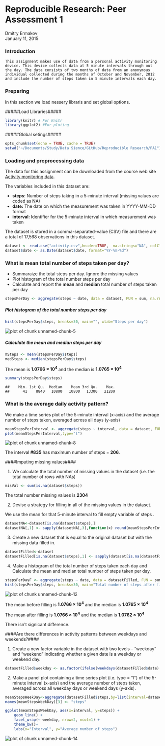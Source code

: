 # Reproducible Research: Peer Assessment 1
Dmitry Ermakov  
January 11, 2015  
### Introduction ###
    This assignment makes use of data from a personal activity monitoring device. This device collects data at 5 minute intervals through out the day. The data consists of two months of data from an anonymous individual collected during the months of October and November, 2012 and include the number of steps taken in 5 minute intervals each day.

### Preparing ###
In this section we load nessery libraris and set global options.

#####Load Libraries#####

```r
library(knitr) # For Knitr
library(ggplot2) #For ploting
```

#####Global setings#####

```r
opts_chunk$set(echo = TRUE, cache = TRUE)
setwd("~/Documents/Study/Data Sience/GitHub/Reproducible Research/PA1")
```

### Loading and preprocessing data ###

The data for this assignment can be downloaded from the course web site [Activity monitoring data](https://d396qusza40orc.cloudfront.net/repdata%2Fdata%2Factivity.zip).

The variables included in this dataset are:

- __steps:__ Number of steps taking in a 5-minute interval (missing values are coded as NA)
- __date:__ The date on which the measurement was taken in YYYY-MM-DD format
- __interval:__ Identifier for the 5-minute interval in which measurement was taken
    
The dataset is stored in a comma-separated-value (CSV) file and there are a total of 17,568 observations in this dataset.


```r
dataset <- read.csv("activity.csv",header=TRUE,  na.strings="NA", colClasses=c("numeric", "character", "numeric"))
dataset$date <- as.Date(dataset$date, format="%Y-%m-%d")
```

### What is mean total number of steps taken per day? ###

- Summaraize the total steps per day. Ignore the missing values
- Plot histogram of the total number steps per day
- Calculate and report the **mean** and **median** total number of steps taken per day


```r
stepsPerDay <- aggregate(steps ~ date, data = dataset, FUN = sum, na.rm = TRUE)
```

##### Plot histogram of the total number steps per day #####

```r
hist(stepsPerDay$steps, breaks=30, main="", xlab="Steps per day")
```

![plot of chunk unnamed-chunk-5](./PA1_template_files/figure-html/unnamed-chunk-5.png) 

##### Calculate the mean and median steps per day #####

```r
mSteps <- mean(stepsPerDay$steps)
medSteps <- median(stepsPerDay$steps)
```

The mean is **1.0766 &times; 10<sup>4</sup>** and the median is **1.0765 &times; 10<sup>4</sup>**

```r
summary(stepsPerDay$steps)
```

```
##    Min. 1st Qu.  Median    Mean 3rd Qu.    Max. 
##      41    8840   10800   10800   13300   21200
```

### What is the average daily activity pattern? ###

We make a time series plot of the 5-minute interval (x-axis) and the average number of steps taken, averaged across all days (y-axis)

```r
meanStepsPerInterval <- aggregate(steps ~ interval, data = dataset, FUN = mean, na.rm = TRUE)
plot(meanStepsPerInterval,type="l")
```

![plot of chunk unnamed-chunk-8](./PA1_template_files/figure-html/unnamed-chunk-8.png) 


The interval __#835__ has maximum number of steps = **206**.


####Imputing missing values####

1. We calculate the total number of missing values in the dataset (i.e. the total number of rows with NAs)


```r
misVal <- sum(is.na(dataset$steps))
```
The total number missing values is **2304**

2. Devise a strategy for filling in all of the missing values in the dataset.

We use the mean for that 5-minute interval to fill empty variable of steps .


```r
datasetNA<-dataset[is.na(dataset$steps),]
datasetNA[,1] <- sapply(datasetNA[,3],function(x) round(meanStepsPerInterval[meanStepsPerInterval$interval==x,2]))
```


3. Create a new dataset that is equal to the original dataset but with the missing data filled in.


```r
datasetFilled<-dataset
datasetFilled[is.na(dataset$steps),1] <- sapply(dataset[is.na(datasetFilled$steps),3],function(x) round(meanStepsPerInterval[meanStepsPerInterval$interval==x,2]))
```


4. Make a histogram of the total number of steps taken each day and Calculate the mean and median total number of steps taken per day.


```r
stepsPerDayF <- aggregate(steps ~ date, data = datasetFilled, FUN = sum, na.rm = TRUE)
hist(stepsPerDay$steps, breaks=30, main="Total number of steps after filling NA", xlab="Steps per day")
```

![plot of chunk unnamed-chunk-12](./PA1_template_files/figure-html/unnamed-chunk-12.png) 


The mean before filling is **1.0766 &times; 10<sup>4</sup>** and the median is **1.0765 &times; 10<sup>4</sup>**

The mean after filling is **1.0766 &times; 10<sup>4</sup>** and the median is **1.0762 &times; 10<sup>4</sup>**

 
 There isn't signicant difference.


####Are there differences in activity patterns between weekdays and weekends?####

1. Create a new factor variable in the dataset with two levels – “weekday” and “weekend” indicating whether a given date is a weekday or weekend day.


```r
datasetFilled$weekday <- as.factor(ifelse(weekdays(datasetFilled$date) %in% c("Saturday","Sunday"), "Weekend", "Weekday"))
```


2. Make a panel plot containing a time series plot (i.e. type = "l") of the 5-minute interval (x-axis) and the average number of steps taken, averaged across all weekday days or weekend days (y-axis). 


```r
meanStepsWeekDay<-aggregate(datasetFilled$steps,by=list(interval=datasetFilled$interval,weekday=datasetFilled$weekday),FUN=mean)
names(meanStepsWeekDay)[3] <- "steps"

ggplot(meanStepsWeekDay, aes(x=interval, y=steps)) + 
    geom_line() + 
    facet_wrap(~ weekday, nrow=2, ncol=1) +
    theme_bw()+
    labs(x="Interval", y="Average number of steps")
```

![plot of chunk unnamed-chunk-14](./PA1_template_files/figure-html/unnamed-chunk-14.png) 

